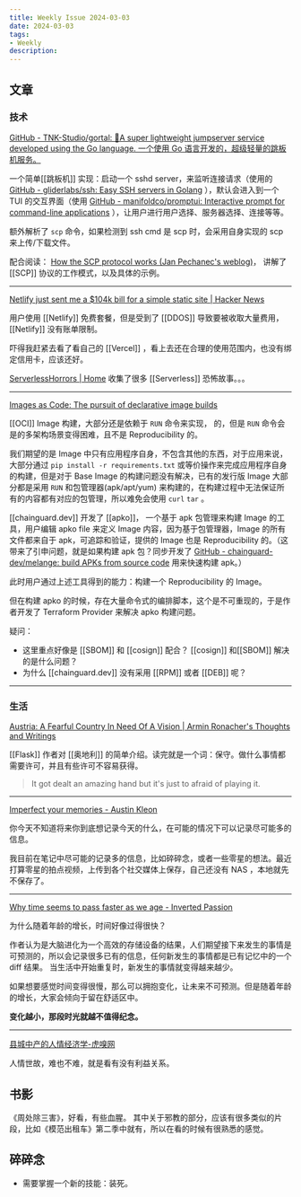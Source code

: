 ```yaml
---
title: Weekly Issue 2024-03-03
date: 2024-03-03
tags:
- Weekly
description:  
---
```



## 文章

### 技术


[GitHub - TNK-Studio/gortal: 🚪A super lightweight jumpserver service developed using the Go language. 一个使用 Go 语言开发的，超级轻量的跳板机服务。](https://github.com/TNK-Studio/gortal)

一个简单[[跳板机]] 实现：启动一个 sshd server，来监听连接请求（使用的 [GitHub - gliderlabs/ssh: Easy SSH servers in Golang](https://github.com/gliderlabs/ssh) ），默认会进入到一个 TUI 的交互界面（使用 [GitHub - manifoldco/promptui: Interactive prompt for command-line applications](https://github.com/manifoldco/promptui) ），让用户进行用户选择、服务器选择、连接等等。

额外解析了 `scp` 命令，如果检测到 ssh cmd 是 scp 时，会采用自身实现的 scp 来上传/下载文件。

配合阅读： [How the SCP protocol works (Jan Pechanec's weblog)](https://web.archive.org/web/20170215184048/https://blogs.oracle.com/janp/entry/how_the_scp_protocol_works)， 讲解了 [[SCP]] 协议的工作模式，以及具体的示例。

---


[Netlify just sent me a $104k bill for a simple static site | Hacker News](https://news.ycombinator.com/item?id=39520776)

用户使用 [[Netlify]] 免费套餐，但是受到了 [[DDOS]] 导致要被收取大量费用，[[Netlify]] 没有账单限制。

吓得我赶紧去看了看自己的 [[Vercel]] ，看上去还在合理的使用范围内，也没有绑定信用卡，应该还好。

[ServerlessHorrors | Home](https://serverlesshorrors.com/) 收集了很多 [[Serverless]] 恐怖故事。。。

---

[Images as Code: The pursuit of declarative image builds](https://www.chainguard.dev/unchained/images-as-code-the-pursuit-of-declarative-image-builds)

[[OCI]] Image 构建，大部分还是依赖于 `RUN` 命令来实现， 的，但是 `RUN` 命令会是的多架构场景变得困难，且不是 Reproducibility 的。

我们期望的是 Image 中只有应用程序自身，不包含其他的东西，对于应用来说，大部分通过 `pip install -r requirements.txt` 或等价操作来完成应用程序自身的构建，但是对于 Base Image 的构建问题没有解决，已有的发行版 Image 大部分都是采用 `RUN` 和包管理器(apk/apt/yum) 来构建的，在构建过程中无法保证所有的内容都有对应的包管理，所以难免会使用 `curl` `tar` 。

[[chainguard.dev]] 开发了 [[apko]]， 一个基于 apk 包管理来构建 Image 的工具，用户编辑 apko file 来定义 Image 内容，因为基于包管理器，Image 的所有文件都来自于 apk，可追踪和验证，提供的 Image 也是 Reproducibility 的。（这带来了引申问题，就是如果构建 apk 包？同步开发了 [GitHub - chainguard-dev/melange: build APKs from source code](https://github.com/chainguard-dev/melange) 用来快速构建 apk。）

此时用户通过上述工具得到的能力：构建一个 Reproducibility 的 Image。

但在构建 apko 的时候，存在大量命令式的编排脚本，这个是不可重现的，于是作者开发了 Terraform Provider 来解决 apko 构建问题。

疑问：
- 这里重点好像是 [[SBOM]] 和 [[cosign]] 配合？ [[cosign]] 和[[SBOM]] 解决的是什么问题？
- 为什么 [[chainguard.dev]] 没有采用 [[RPM]] 或者 [[DEB]] 呢？

---



### 生活

[Austria: A Fearful Country In Need Of A Vision | Armin Ronacher's Thoughts and Writings](https://lucumr.pocoo.org/2024/2/26/austria-needs-a-vision/)

[[Flask]] 作者对 [[奥地利]] 的简单介绍。读完就是一个词：保守。做什么事情都需要许可，并且有些许可不容易获得。

>It got dealt an amazing hand but it's just to afraid of playing it.

---

[Imperfect your memories - Austin Kleon](https://austinkleon.com/2023/02/26/imperfect-your-memories/)

你今天不知道将来你到底想记录今天的什么，在可能的情况下可以记录尽可能多的信息。

我目前在笔记中尽可能的记录多的信息，比如碎碎念，或者一些零星的想法。最近打算零星的拍点视频，上传到各个社交媒体上保存，自己还没有 NAS ，本地就先不保存了。

---

[Why time seems to pass faster as we age - Inverted Passion](https://invertedpassion.com/why-time-seems-to-pass-faster-as-we-age/)

为什么随着年龄的增长，时间好像过得很快？

作者认为是大脑进化为一个高效的存储设备的结果，人们期望接下来发生的事情是可预测的，所以会记录很多已有的信息，任何新发生的事情都是已有记忆中的一个 diff 结果。 当生活中开始重复时，新发生的事情就变得越来越少。

如果想要感觉时间变得很慢，那么可以拥抱变化，让未来不可预测。但是随着年龄的增长，大家会倾向于留在舒适区中。

**变化越小，那段时光就越不值得纪念。**

---


[县城中产的人情经济学-虎嗅网](https://www.huxiu.com/article/2730666.html?f=wangzhan)

人情世故，难也不难，就是看有没有利益关系。


## 书影

《周处除三害》，好看，有些血腥。 其中关于邪教的部分，应该有很多类似的片段，比如《模范出租车》第二季中就有，所以在看的时候有很熟悉的感觉。



## 碎碎念

* 需要掌握一个新的技能：装死。

